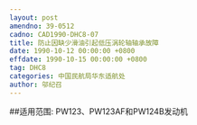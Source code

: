 ```yaml
---
layout: post
amendno: 39-0512
cadno: CAD1990-DHC8-07
title: 防止因缺少滑油引起低压涡轮轴轴承故障
date: 1990-10-12 00:00:00 +0800
effdate: 1990-10-15 00:00:00 +0800
tag: DHC8
categories: 中国民航局华东适航处
author: 邬纪召
---
```


##适用范围:
PW123、PW123AF和PW124B发动机

